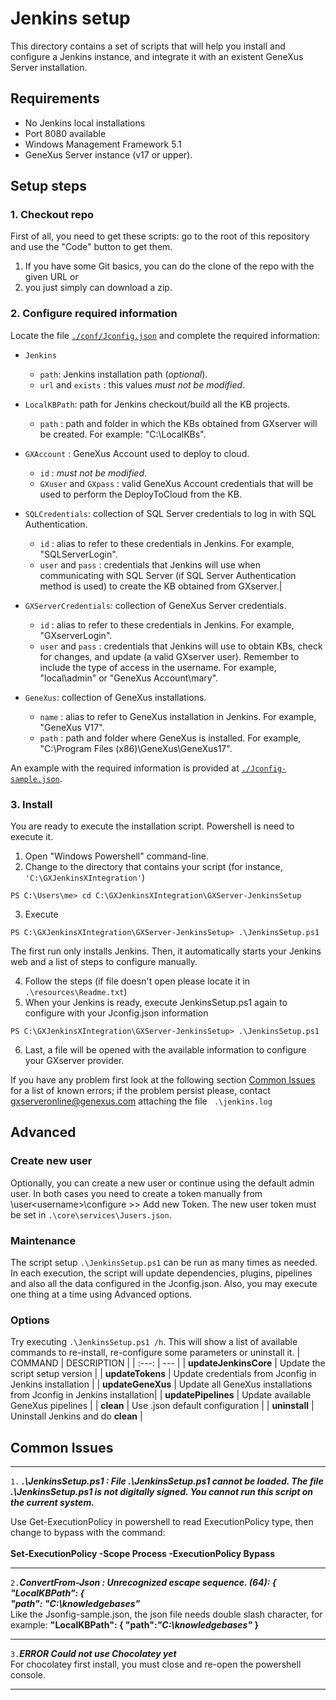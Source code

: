 
# Jenkins setup
This directory contains a set of scripts that will help you install and configure a Jenkins instance, and integrate it with an existent GeneXus Server installation.

## Requirements
- No Jenkins local installations 
- Port 8080 available
- Windows Management Framework 5.1
- GeneXus Server instance (v17 or upper).

## Setup steps

### 1. Checkout repo
First of all, you need to get these scripts: go to the root of this repository and use the "Code" button to get them.
1. If you have some Git basics, you can do the clone of the repo with the given URL or
2. you just simply can download a zip.

### 2. Configure required information
Locate the file [``./conf/Jconfig.json``](./conf/Jconfig.json) and complete the required information:

- `Jenkins`
  - `path`: Jenkins installation path (_optional_).
  - `url` and `exists` : this values *must not be modified*.

- `LocalKBPath`: path for Jenkins checkout/build all the KB projects.
  - `path` : path and folder in which the KBs obtained from GXserver will be created. For example: "C:\\LocalKBs".

- `GXAccount` : GeneXus Account used to deploy to cloud.
  - `id` : *must not be modified*.
  - `GXuser` and `GXpass` : valid GeneXus Account credentials that will be used to perform the DeployToCloud from the KB.

- `SQLCredentials`: collection of SQL Server credentials to log in with SQL Authentication.
  - `id` : alias to refer to these credentials in Jenkins. For example, "SQLServerLogin".
  - `user` and `pass` : credentials that Jenkins will use when communicating with SQL Server (if SQL Server Authentication method is used) to create the KB obtained from GXserver.|
  
- `GXServerCredentials`: collection of GeneXus Server credentials.
  - `id` : alias to refer to these credentials in Jenkins. For example, "GXserverLogin".
  - `user` and `pass` : credentials that Jenkins will use to obtain KBs, check for changes, and update (a valid GXserver user). Remember to include the type of access in the username. For example, "local\\admin" or "GeneXus Account\\mary".
  
- `GeneXus`: collection of GeneXus installations.
  - `name` : alias to refer to GeneXus installation in Jenkins. For example, "GeneXus V17".
  - `path` : path and folder where GeneXus is installed. For example, "C:\\Program Files (x86)\\GeneXus\\GeneXus17".
  
An example with the required information is provided at [``./Jconfig-sample.json``](./Jconfig-sample.json).
  
### 3. Install
You are ready to execute the installation script. Powershell is need to execute it.
1. Open "Windows Powershell" command-line.
2. Change to the directory that contains your script (for instance, `'C:\GXJenkinsXIntegration'`)
```
PS C:\Users\me> cd C:\GXJenkinsXIntegration\GXServer-JenkinsSetup
```

3. Execute
```
PS C:\GXJenkinsXIntegration\GXServer-JenkinsSetup> .\JenkinsSetup.ps1
```
The first run only installs Jenkins. Then, it automatically starts your Jenkins web and a list of steps to configure manually.

4. Follow the steps (if file doesn't open please locate it in ``.\resources\Readme.txt``)
5. When your Jenkins is ready, execute JenkinsSetup.ps1 again to configure with your Jconfig.json information
```
PS C:\GXJenkinsXIntegration\GXServer-JenkinsSetup> .\JenkinsSetup.ps1
```

6. Last, a file will be opened with the available information to configure your GXserver provider.

If you have any problem first look at the following section [Common Issues](#common-issues) for a list of known errors; if the problem persist please, contact gxserveronline@genexus.com attaching the file `` .\jenkins.log`` 

## Advanced

### Create new user
Optionally, you can create a new user or continue using the default admin user. In both cases you need to create a token manually from <jenkinsUrl>\user\<username>\configure >> Add new Token.
The new user token must be set in ``.\core\services\Jusers.json``.

### Maintenance
The script setup ``.\JenkinsSetup.ps1`` can be run as many times as needed. In each execution, the script will update dependencies, plugins, pipelines and also all the data configured in the Jconfig.json. 
Also, you may execute one thing at a time using Advanced options.
<br>

### Options
Try executing ``.\JenkinsSetup.ps1 /h``. This will show a list of available commands to re-install, re-configure some parameters or uninstall it.
| COMMAND | DESCRIPTION |
| :---: | --- |
| **updateJenkinsCore** | Update the script setup version |
| **updateTokens** | Update credentials from Jconfig in Jenkins installation |
| **updateGeneXus** | Update all GeneXus installations from Jconfig in Jenkins installation|
| **updatePipelines** | Update available GeneXus pipelines |
| **clean** | Use .json default configuration |
| **uninstall** | Uninstall Jenkins and do **clean** |

## Common Issues
***
``1.`` ***.\JenkinsSetup.ps1 : File .\JenkinsSetup.ps1 cannot be loaded. The file***<br>
***.\JenkinsSetup.ps1 is not digitally signed. You cannot run this script on the current system.***<br>

Use Get-ExecutionPolicy in powershell to read ExecutionPolicy type, then change to bypass with the command:<br>  
**Set-ExecutionPolicy -Scope Process -ExecutionPolicy Bypass**<br>
***
``2.``***ConvertFrom-Json : Unrecognized escape sequence. (64): {***<br>
    ***"LocalKBPath":  {***<br>
                        ***"path":  "C:\knowledgebases"***<br>
Like the Jsonfig-sample.json, the json file needs double slash character, for example:
**"LocalKBPath": { "path":___"C:\\knowledgebases"___ }**
***
``3.``***ERROR Could not use Chocolatey yet***<br>
For chocolatey first install, you must close and re-open the powershell console.
***
